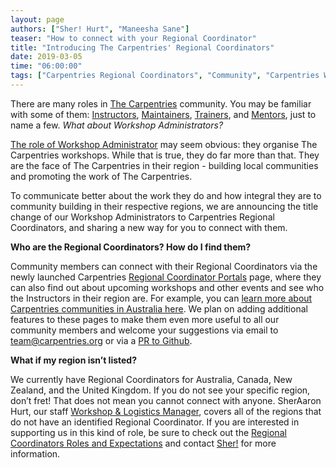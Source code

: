 ```yaml
---
layout: page
authors: ["Sher! Hurt", "Maneesha Sane"]
teaser: "How to connect with your Regional Coordinator"
title: "Introducing The Carpentries' Regional Coordinators"
date: 2019-03-05
time: "06:00:00"
tags: ["Carpentries Regional Coordinators", "Community", "Carpentries Workshops"]
---
```



There are many roles in [The Carpentries](https://carpentries.org/) community. You may be familiar with some of them: [Instructors](https://carpentries.org/instructors/), [Maintainers](https://carpentries.org/maintainers/), [Trainers](https://carpentries.org/trainers/), and [Mentors](https://carpentries.org/mentors/), just to name a few. *What about Workshop Administrators?*

[The role of Workshop Administrator](https://docs.carpentries.org/topic_folders/workshop_administration/expectations.html) may seem obvious: they organise The Carpentries workshops. While that is true, they do far more than that. They are the face of The Carpentries in their region - building local communities and promoting the work of The Carpentries.

To communicate better about the work they do and how integral they are to community building in their respective regions, we are announcing the title change of our Workshop Administrators to Carpentries Regional Coordinators, and sharing a new way for you to connect with them.

**Who are the Regional Coordinators? How do I find them?**

Community members can connect with their Regional Coordinators via the newly launched Carpentries [Regional Coordinator Portals](https://carpentries.org/regionalcoordinators/) page, where they can also find out about upcoming workshops and other events and see who the Instructors in their region are. For example, you can [learn more about Carpentries communities in Australia here](https:///carpentries.org/regions_au/). We plan on adding additional features to these pages to make them even more useful to all our community members and welcome your suggestions via email to [team@carpentries.org](mailto:team@carpentries.org) or via a [PR to Github](https://github.com/carpentries/carpentries.org).  

**What if my region isn’t listed?**

We currently have Regional Coordinators for Australia, Canada, New Zealand, and the United Kingdom.  If you do not see your specific region, don’t fret! That does not mean you cannot connect with anyone. SherAaron Hurt, our staff [Workshop & Logistics Manager](https://carpentries.org/blog/2019/02/Sher_New_Role/), covers all of the regions that do not have an identified Regional Coordinator. If you are interested in supporting us in this kind of role, be sure to check out the [Regional Coordinators Roles and Expectations](https://docs.carpentries.org/topic_folders/workshop_administration/expectations.html) and contact [Sher!](mailto:sheraaron@carpentries.org) for more information. 
